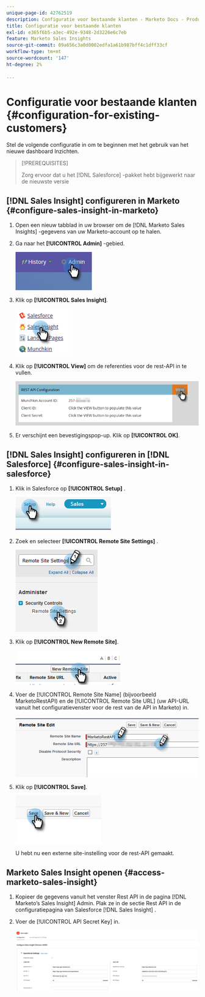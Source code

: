 ```yaml
---
unique-page-id: 42762519
description: Configuratie voor bestaande klanten - Marketo Docs - Productdocumentatie
title: Configuratie voor bestaande klanten
exl-id: e365f6b5-a3ec-492e-9348-2d3226e6c7eb
feature: Marketo Sales Insights
source-git-commit: 09a656c3a0d0002edfa1a61b987bff4c1dff33cf
workflow-type: tm+mt
source-wordcount: '147'
ht-degree: 2%

---
```


# Configuratie voor bestaande klanten {#configuration-for-existing-customers}

Stel de volgende configuratie in om te beginnen met het gebruik van het nieuwe dashboard Inzichten.

>[!PREREQUISITES]
>
>Zorg ervoor dat u het [!DNL Salesforce] -pakket hebt bijgewerkt naar de nieuwste versie

## [!DNL Sales Insight] configureren in Marketo {#configure-sales-insight-in-marketo}

1. Open een nieuw tabblad in uw browser om de [!DNL Marketo Sales Insights] -gegevens van uw Marketo-account op te halen.

1. Ga naar het **[!UICONTROL Admin]** -gebied.

   ![](assets/configuration-for-existing-customers-1.png)

1. Klik op **[!UICONTROL Sales Insight]**.

   ![](assets/configuration-for-existing-customers-2.png)

1. Klik op **[!UICONTROL View]** om de referenties voor de rest-API in te vullen.

   ![](assets/configuration-for-existing-customers-3.png)

1. Er verschijnt een bevestigingspop-up. Klik op **[!UICONTROL OK]**.

## [!DNL Sales Insight] configureren in [!DNL Salesforce] {#configure-sales-insight-in-salesforce}

1. Klik in Salesforce op **[!UICONTROL Setup]** .

   ![](assets/configuration-for-existing-customers-4.png)

1. Zoek en selecteer **[!UICONTROL Remote Site Settings]** .

   ![](assets/configuration-for-existing-customers-5.png)

1. Klik op **[!UICONTROL New Remote Site]**.

   ![](assets/configuration-for-existing-customers-6.png)

1. Voer de [!UICONTROL Remote Site Name] (bijvoorbeeld MarketoRestAPI) en de [!UICONTROL Remote Site URL] (uw API-URL vanuit het configuratievenster voor de rest van de API in Marketo) in.

   ![](assets/configuration-for-existing-customers-7.png)

1. Klik op **[!UICONTROL Save]**.

   ![](assets/configuration-for-existing-customers-8.png)

   U hebt nu een externe site-instelling voor de rest-API gemaakt.

## Marketo Sales Insight openen {#access-marketo-sales-insight}

1. Kopieer de gegevens vanuit het venster Rest API in de pagina [!DNL Marketo’s Sales Insight] Admin. Plak ze in de sectie Rest API in de configuratiepagina van Salesforce [!DNL Sales Insight] .

1. Voer de [!UICONTROL API Secret Key] in.

   ![](assets/configuration-for-existing-customers-9.png)
